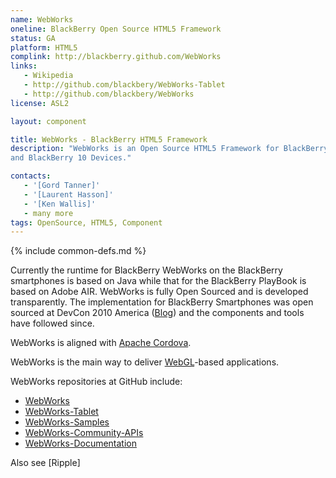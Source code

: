 ```yaml
---
name: WebWorks
oneline: BlackBerry Open Source HTML5 Framework
status: GA
platform: HTML5
complink: http://blackberry.github.com/WebWorks
links:
   - Wikipedia
   - http://github.com/blackbery/WebWorks-Tablet
   - http://github.com/blackbery/WebWorks
license: ASL2

layout: component

title: WebWorks - BlackBerry HTML5 Framework
description: "WebWorks is an Open Source HTML5 Framework for BlackBerry Smartphones, BlackBerry PlayBooks
and BlackBerry 10 Devices."

contacts:
   - '[Gord Tanner]'
   - '[Laurent Hasson]'
   - '[Ken Wallis]'
   - many more
tags: OpenSource, HTML5, Component
---
```


{% include common-defs.md %}


Currently the runtime for BlackBerry WebWorks on the BlackBerry smartphones is based on Java while
that for the BlackBerry PlayBook is based on Adobe AIR.
WebWorks is fully Open Sourced and is developed transparently.
The implementation for BlackBerry Smartphones was open sourced at DevCon 2010 America ([Blog](TBD))
and the components and tools have followed since.

WebWorks is aligned with [Apache Cordova](Apache_Cordova.html).

WebWorks is the main way to deliver [WebGL](WebGL.html)-based applications.

WebWorks repositories at GitHub include:
 * [WebWorks](http://github.com/blackberry/WebWorks)
 * [WebWorks-Tablet](http://github.com/blackberry/WebWorks-Tablet)
 * [WebWorks-Samples](http://github.com/blackberry/WebWorks-Samples)
 * [WebWorks-Community-APIs](http://github.com/blackberry/WebWorks-Community-APIs)
 * [WebWorks-Documentation](http://github.com/blackberry/WebWorks-Documentation)

Also see [Ripple]

